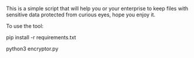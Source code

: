 This is a simple script that will help you or your enterprise to keep files with sensitive data protected from curious eyes, hope you enjoy it.

To use the tool:

pip install -r requirements.txt

python3 encryptor.py
